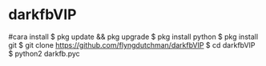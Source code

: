 # darkfbVIP
#cara install
$ pkg update && pkg upgrade
$ pkg install python
$ pkg install git
$ git clone https://github.com/flyngdutchman/darkfbVIP
$ cd darkfbVIP
$ python2 darkfb.pyc
